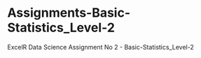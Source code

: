# Assignments-Basic-Statistics_Level-2
ExcelR Data Science Assignment No 2 - Basic-Statistics_Level-2
